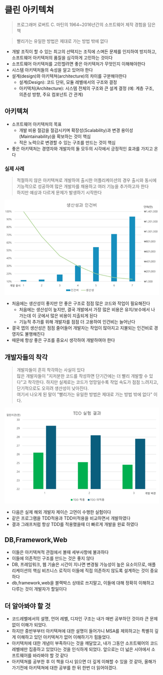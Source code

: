 # 클린 아키텍쳐

> 프로그래머 로버트 C. 마틴의 1964~2016년간의 소프트웨어 제작 경험을 담은 책

> 빨리가는 유일한 방법은 제대로 가는 방법 밖에 없다

- 개발 조직이 할 수 있는 최고의 선택지는 조직에 스며든 문제를 인지하여 방지하고, 소프트웨어 아키텍처의 품질을 심각하게 고민하는 것이다
- 소프트웨어 아키텍처를 고민할려면 좋은 아키텍처가 무엇인지 이해해야한다
- 시스템 아키텍처들의 속성을 알고 있어야 한다
- 설계(design)와 아키텍쳐(architecture)의 차이를 구분해야한다
    - 설계(Design): 코드 단위, 모듈 레벨에서의 구조와 결정
    - 아키텍처(Architecture): 시스템 전체의 구조와 큰 설계 결정 (예: 계층 구조, 의존성 방향, 주요 컴포넌트 간 관계)

## 아키텍쳐
- 소프트웨어 아키텍처의 목표
    - 개발 비용 절감을 절감시키며 확장성(Scalability)과 변경 용이성(Maintainability)을 확보하는 것이 핵심
    - 적은 노력으로 변경할 수 있는 구조를 만드는 것이 핵심
- 좋은 아키텍처는 경영자와 개발자의 둘 모두의 시각에서 긍정적인 효과를 가지고 온다

### 실제 사례
> 적절하지 않은 아키텍쳐로 개발하여 출시한 어플리케이션의 경우 출시와 동시에 기능적으로 성공하여 많은 개발자를 채용하고 여러 기능을 추가하고자 한다<br>
> 하지만 예상과 다르게 문제가 발생하기 시작한다

![images1](images/clean_architecture_1.png)

- 처음에는 생산성이 좋지만 안 좋은 구조로 점점 많은 코드와 작업이 필요해진다
    - 처음에는 생산성이 높지만, 결국 개발에서 가장 많은 비용은 유지/보수에서 나가는데 이 곳에서 많은 비용이 지출되게 된다
    - 기능적 추가를 위해 개발자를 점점 더 고용하여 인건비는 늘어난다
- 결국 앱의 생산성은 점점 줄어들어 개발자는 작업이 많아지고 지불되는 인건비로 경영자도 불행해진다
- 때문에 항상 좋은 구조를 중요시 생각하여 개발하여야 한다

## 개발자들의 착각

> 개발자들이 흔히 착각하는 사실이 있다 <br>
많은 개발자들이 "지저분한 코드를 작성하면 단기간에는 더 빨리 개발할 수 있다"고 착각한다. 하지만 실제로는 코드가 엉망일수록 작업 속도가 점점 느려지고, 단기적으로도 오히려 생산성이 낮아진다.<br>
> 여기서 나오게 된 말이 "빨리가는 유일한 방법은 제대로 가는 방법 밖에 없다" 이다.


![images2](images/clean_architecture_2.png)

- 다음은 실제 해외 개발자 제이슨 고먼이 수행한 실험이다
- 같은 프로그램을 TDD적용과 TDD미적용을 비교하면서 개발하였다
- 결과 그래프처럼 항상 TDD를 적용했을때 더 빠르게 개발을 완료 하였다

## DB,Framework,Web
- 이들은 아키텍쳐적 관점에서 볼때 세부사항에 불과하다
- 이들에 의존적인 구조를 만드는 것은 좋지 않다
- DB, 프레임워크, 웹 기술은 시간이 지나면 변경될 가능성이 높은 요소이므로, 애플리케이션의 핵심 비즈니스 로직이 이들에 직접 의존하지 않도록 설계하는 것이 중요하다
- db,framework,web을 블랙박스 상태로 쓰지말고, 이들에 대해 정확히 이해하고 다루는 것이 개발자가 할일이다

## 더 알아봐야 할 것

- 코드레벨에서의 설명, 언어 레벨, 디자인 구조는 내가 매번 공부하던 것이라 큰 문제없이 이해가 되었다.
- 하지만 중반부부터 아키텍쳐에 대한 설명이 들어가니 MSA를 제외하고는 특별히 깊게 이해하고 있던 아키텍쳐가 없어 이해하기가 힘들었다.
- 아키텍처에 대한 개념이 부족하다는 것을 깨달았고, 내가 그동안 소프트웨어의 코드 레벨에만 집중하고 있었다는 것을 인식하게 되었다. 앞으로는 더 넓은 시야에서 소프트웨어를 바라봐야 할 것 같다
- 아키텍쳐를 공부한 후 이 책을 다시 읽으면 더 깊게 이해할 수 있을 것 같아, 올해가 가기전에 아키텍쳐에 대한 공부를 한 뒤 한번 더 읽어야겠다.